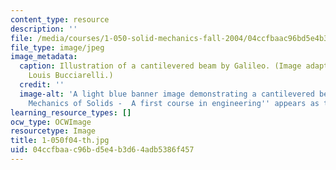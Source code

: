 ```yaml
---
content_type: resource
description: ''
file: /media/courses/1-050-solid-mechanics-fall-2004/04ccfbaac96bd5e4b3d64adb5386f457_1-050f04-th.jpg
file_type: image/jpeg
image_metadata:
  caption: Illustration of a cantilevered beam by Galileo. (Image adapted by Professor
    Louis Bucciarelli.)
  credit: ''
  image-alt: 'A light blue banner image demonstrating a cantilevered beam.  ''Engineering
    Mechanics of Solids -  A first course in engineering'' appears as text. '
learning_resource_types: []
ocw_type: OCWImage
resourcetype: Image
title: 1-050f04-th.jpg
uid: 04ccfbaa-c96b-d5e4-b3d6-4adb5386f457
---
```

